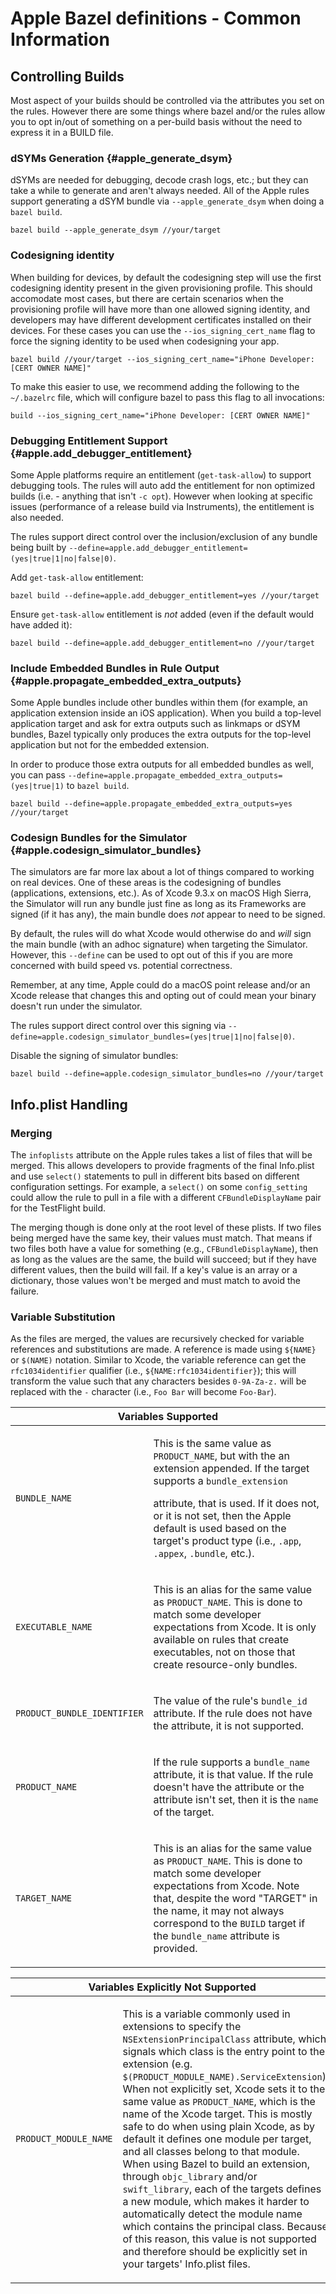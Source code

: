 # Apple Bazel definitions - Common Information

## Controlling Builds

Most aspect of your builds should be controlled via the attributes you set on
the rules. However there are some things where bazel and/or the rules allow you
to opt in/out of something on a per-build basis without the need to express it
in a BUILD file.

### dSYMs Generation {#apple_generate_dsym}

dSYMs are needed for debugging, decode crash logs, etc.; but they can take a
while to generate and aren't always needed. All of the Apple rules support
generating a dSYM bundle via `--apple_generate_dsym` when doing a `bazel build`.

```shell
bazel build --apple_generate_dsym //your/target
```

<!-- Begin-External -->

### Codesigning identity

When building for devices, by default the codesigning step will use the first
codesigning identity present in the given provisioning profile. This should
accomodate most cases, but there are certain scenarios when the provisioning
profile will have more than one allowed signing identity, and developers may
have different development certificates installed on their devices. For these
cases you can use the `--ios_signing_cert_name` flag to force the signing
identity to be used when codesigning your app.

```shell
bazel build //your/target --ios_signing_cert_name="iPhone Developer: [CERT OWNER NAME]"
```

To make this easier to use, we recommend adding the following to the
`~/.bazelrc` file, which will configure bazel to pass this flag to all
invocations:

```text
build --ios_signing_cert_name="iPhone Developer: [CERT OWNER NAME]"
```

<!-- End-External -->
<!-- Blocked on b/73547309

### Sanitizers {#sanitizers}

Sanitizers are useful for validating your code by detecting runtime corruptions
in memory (Address Sanitizer), data race conditions (Thread Sanitizer), or
undefined behavior (Undefined Behavior Sanitizer). When running an application,
or its tests, using Bazel, you can enable these sanitizers using the following
flags:

```shell
# Address Sanitizer
bazel test --features=asan //your/target

# Thread Sanitizer
bazel test --features=tsan //your/target

# Undefined Behavior Sanitizer
bazel test --features=ubsan //your/target
```

When you enable these features, the appropriate compilation and linking flags
will be added to the build, and the rules will package the corresponding dylibs
into your output bundle.

Similar to what you can find in Xcode, the Address and Thread sanitizers are
mutually exclusive, i.e. you can only specify one or the other for a particular
build.

-->

<!-- Blocked on b/73547215

### linkmap Generation {#objc_generate_linkmap}

Linkmaps can be useful for figuring out how the `deps` going into a target are
contributing to the final size of the binary. Bazel will generate a link map
when linking by adding `--objc_generate_linkmap` to a `bazel build`.

```shell
bazel build --objc_generate_linkmap //your/target
```

-->

### Debugging Entitlement Support {#apple.add_debugger_entitlement}

Some Apple platforms require an entitlement (`get-task-allow`) to support
debugging tools. The rules will auto add the entitlement for non optimized
builds (i.e. - anything that isn't `-c opt`). However when looking at specific
issues (performance of a release build via Instruments), the entitlement is also
needed.

The rules support direct control over the inclusion/exclusion of any bundle
being built by
`--define=apple.add_debugger_entitlement=(yes|true|1|no|false|0)`.

Add `get-task-allow` entitlement:

```shell
bazel build --define=apple.add_debugger_entitlement=yes //your/target
```

Ensure `get-task-allow` entitlement is *not* added (even if the default would
have added it):

```shell
bazel build --define=apple.add_debugger_entitlement=no //your/target
```

### Include Embedded Bundles in Rule Output {#apple.propagate_embedded_extra_outputs}

Some Apple bundles include other bundles within them (for example, an
application extension inside an iOS application). When you build a top-level
application target and ask for extra outputs such as linkmaps or dSYM bundles,
Bazel typically only produces the extra outputs for the top-level application
but not for the embedded extension.

In order to produce those extra outputs for all embedded bundles as well, you
can pass `--define=apple.propagate_embedded_extra_outputs=(yes|true|1)` to
`bazel build`.

```shell
bazel build --define=apple.propagate_embedded_extra_outputs=yes //your/target
```

### Codesign Bundles for the Simulator {#apple.codesign_simulator_bundles}

The simulators are far more lax about a lot of things compared to working on
real devices. One of these areas is the codesigning of bundles (applications,
extensions, etc.). As of Xcode 9.3.x on macOS High Sierra, the Simulator will
run any bundle just fine as long as its Frameworks are signed (if it has any),
the main bundle does *not* appear to need to be signed.

By default, the rules will do what Xcode would otherwise do and *will* sign
the main bundle (with an adhoc signature) when targeting the Simulator.
However, this `--define` can be used to opt out of this if you are more
concerned with build speed vs. potential correctness.

Remember, at any time, Apple could do a macOS point release and/or an Xcode
release that changes this and opting out of could mean your binary doesn't
run under the simulator.

The rules support direct control over this signing via
`--define=apple.codesign_simulator_bundles=(yes|true|1|no|false|0)`.

Disable the signing of simulator bundles:

```shell
bazel build --define=apple.codesign_simulator_bundles=no //your/target
```

<!--
 Define not currently documented:

   apple.experimental_bundling=[bundle_and_archive,bundle_only,off]

 Support for this option is tracked in b/35451264, but because of the tree
 artifact issues, it isn't really useful at the moment.
-->

## Info.plist Handling

### Merging

The `infoplists` attribute on the Apple rules takes a list of files that will be
merged. This allows developers to provide fragments of the final Info.plist and
use `select()` statements to pull in different bits based on different
configuration settings. For example, a `select()` on some `config_setting` could
allow the rule to pull in a file with a different `CFBundleDisplayName` pair for
the TestFlight build.

The merging though is done only at the root level of these plists. If two files
being merged have the same key, their values must match. That means if two files
both have a value for something (e.g., `CFBundleDisplayName`), then as long as
the values are the same, the build will succeed; but if they have different
values, then the build will fail. If a key's value is an array or a dictionary,
those values won't be merged and must match to avoid the failure.

### Variable Substitution

As the files are merged, the values are recursively checked for variable
references and substitutions are made. A reference is made using `${NAME}` or
`$(NAME)` notation. Similar to Xcode, the variable reference can get the
`rfc1034identifier` qualifier (i.e., `${NAME:rfc1034identifier}`); this will
transform the value such that any characters besides `0-9A-Za-z.` will be
replaced with the `-` character (i.e., `Foo Bar` will become `Foo-Bar`).

<table class="table table-condensed table-bordered table-params">
  <colgroup>
    <col class="col-param" />
    <col class="param-description" />
  </colgroup>
  <thead>
    <tr>
      <th colspan="2">Variables Supported</th>
    </tr>
  </thead>
  <tbody>
    <tr>
      <td><code>BUNDLE_NAME</code></td>
      <td>
        <p>This is the same value as <code>PRODUCT_NAME</code>, but with the
        an extension appended. If the target supports a
        <code>bundle_extension</code></p> attribute, that is used. If it does
        not, or it is not set, then the Apple default is used based on the
        target's product type (i.e., <code>.app</code>, <code>.appex</code>,
        <code>.bundle</code>, etc.).</p>
      </td>
    </tr>
    <tr>
      <td><code>EXECUTABLE_NAME</code></td>
      <td>
        <p>This is an alias for the same value as <code>PRODUCT_NAME</code>.
        This is done to match some developer expectations from Xcode. It is
        only available on rules that create executables, not on those that
        create resource-only bundles.</p>
      </td>
    </tr>
    <tr>
      <td><code>PRODUCT_BUNDLE_IDENTIFIER</code></td>
      <td>
        <p>The value of the rule's <code>bundle_id</code> attribute. If the rule
        does not have the attribute, it is not supported.</p>
      </td>
    </tr>
    <tr>
      <td><code>PRODUCT_NAME</code></td>
      <td>
        <p>If the rule supports a <code>bundle_name</code> attribute, it is
        that value. If the rule doesn't have the attribute or the attribute
        isn't set, then it is the <code>name</code> of the target.</p>
      </td>
    </tr>
    <tr>
      <td><code>TARGET_NAME</code></td>
      <td>
        <p>This is an alias for the same value as <code>PRODUCT_NAME</code>.
        This is done to match some developer expectations from Xcode. Note
        that, despite the word "TARGET" in the name, it may not always
        correspond to the <code>BUILD</code> target if the
        <code>bundle_name</code> attribute is provided.</p>
      </td>
    </tr>
  </tbody>
</table>

<table class="table table-condensed table-bordered table-params">
  <colgroup>
    <col class="col-param" />
    <col class="param-description" />
  </colgroup>
  <thead>
    <tr>
      <th colspan="2">Variables Explicitly Not Supported</th>
    </tr>
  </thead>
  <tbody>
    <tr>
      <td><code>PRODUCT_MODULE_NAME</code></td>
      <td>
        <p>This is a variable commonly used in extensions to specify the
        <code>NSExtensionPrincipalClass</code> attribute, which signals which
        class is the entry point to the extension (e.g.
        <code>$(PRODUCT_MODULE_NAME).ServiceExtension</code>). When not
        explicitly set, Xcode sets it to the same value as
        <code>PRODUCT_NAME</code>, which is the name of the Xcode target. This
        is mostly safe to do when using plain Xcode, as by default it defines
        one module per target, and all classes belong to that module. When using
        Bazel to build an extension, through <code>objc_library</code> and/or
        <code>swift_library</code>, each of the targets defines a new module,
        which makes it harder to automatically detect the module name which
        contains the principal class. Because of this reason, this value is not
        supported and therefore should be explicitly set in your targets'
        Info.plist files.</p>
      </td>
    </tr>
  </tbody>
</table>
